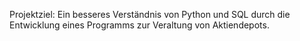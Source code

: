 Projektziel:
Ein besseres Verständnis von Python und SQL durch die Entwicklung eines Programms zur Veraltung von Aktiendepots.
